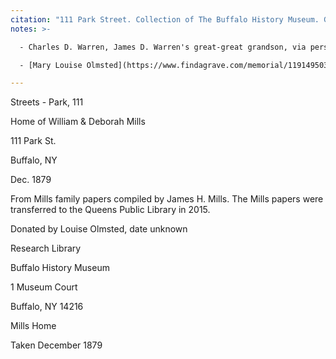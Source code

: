 ```yaml
---
citation: "111 Park Street. Collection of The Buffalo History Museum. General photograph collection, Streets - Park. Reverse side."
notes: >-

  - Charles D. Warren, James D. Warren's great-great grandson, via person correspondence 24 Oct 2022: "If the material at the Buffalo History Museum (and QPL) came from Louise Olmsted, that person may be Mary Louise Olmsted (1910-2008), the granddaughter of Orsamus George Warren (1846-1892). I know her younger sister, Elizabeth, had a keen interest in family history – she found and photographed the headstone of James D. Warren’s grandfather before it was vandalized. ... Also, the vandalized headstone of James Warren (James D. Warren’s grandfather) that I mentioned is located on Allegany Road as it passes through Darien (just a few miles south of Corfu)."

  - [Mary Louise Olmsted](https://www.findagrave.com/memorial/119149503/mary-louise-olmsted) (27 May 1910 to 12 Jan 2008), granddaughter of Orsamus George Warren.

---
```


Streets - Park, 111

Home of William & Deborah Mills

111 Park St.

Buffalo, NY

Dec. 1879

From Mills family papers compiled by James H. Mills. The Mills papers were transferred to the Queens Public Library in 2015.

Donated by Louise Olmsted, date unknown

Research Library 

Buffalo History Museum

1 Museum Court

Buffalo, NY 14216

Mills Home

Taken December 1879


